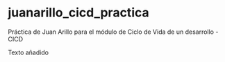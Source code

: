 # juanarillo_cicd_practica

Práctica de Juan Arillo para el módulo de Ciclo de Vida de un desarrollo - CICD

Texto añadido
